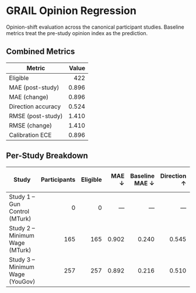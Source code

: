 # GRAIL Opinion Regression

Opinion-shift evaluation across the canonical participant studies. Baseline metrics treat the pre-study opinion index as the prediction.

## Combined Metrics

| Metric | Value |
| --- | ---: |
| Eligible | 422 |
| MAE (post-study) | 0.896 |
| MAE (change) | 0.896 |
| Direction accuracy | 0.524 |
| RMSE (post-study) | 1.410 |
| RMSE (change) | 1.410 |
| Calibration ECE | 0.896 |

## Per-Study Breakdown

| Study | Participants | Eligible | MAE ↓ | Baseline MAE ↓ | Direction ↑ | Baseline Direction ↑ |
| --- | ---: | ---: | ---: | ---: | ---: | ---: |
| Study 1 – Gun Control (MTurk) | 0 | 0 | — | — | — | — |
| Study 2 – Minimum Wage (MTurk) | 165 | 165 | 0.902 | 0.240 | 0.545 | 0.061 |
| Study 3 – Minimum Wage (YouGov) | 257 | 257 | 0.892 | 0.216 | 0.510 | 0.058 |
